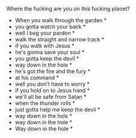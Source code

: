 Where the fucking are you on this fucking planet?

* When you walk through the garden *
* you gotta watch your back *
* well I beg your pardon *
* walk the straight and narrow track *
* if you walk with Jesus *
* he's gonna save your soul *
* you gotta keep the devil *
* way down in the hole *
* he's got the fire and the fury *
* at his command *
* well you don’t have to worry *
* if you hold on to Jesus hand *
* we'll all be safe from Satan *
* when the thunder rolls *
* just gotta help me keep the devil *
* way down in the hole *
* way down in the hole *
* Way down in the hole *
